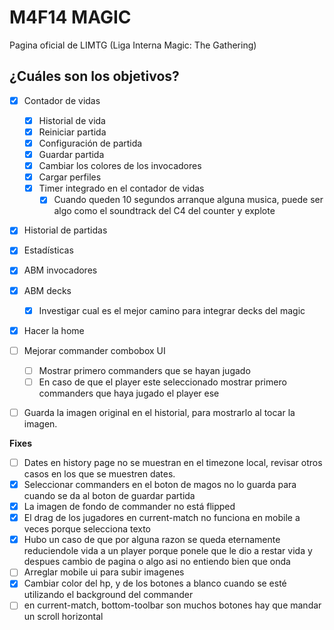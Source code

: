 # M4F14 MAGIC

Pagina oficial de LIMTG (Liga Interna Magic: The Gathering)

## ¿Cuáles son los objetivos?

- [x] Contador de vidas
  - [x] Historial de vida
  - [x] Reiniciar partida
  - [x] Configuración de partida
  - [x] Guardar partida
  - [x] Cambiar los colores de los invocadores
  - [x] Cargar perfiles
  - [x] Timer integrado en el contador de vidas
    - [x] Cuando queden 10 segundos arranque alguna musica, puede ser algo como el soundtrack del C4 del counter y explote
- [x] Historial de partidas
- [x] Estadísticas
- [x] ABM invocadores
- [x] ABM decks
  - [x] Investigar cual es el mejor camino para integrar decks del magic
- [x] Hacer la home

- [ ] Mejorar commander combobox UI
  - [ ] Mostrar primero commanders que se hayan jugado
  - [ ] En caso de que el player este seleccionado mostrar primero commanders que haya jugado el player ese

- [ ] Guarda la imagen original en el historial, para mostrarlo al tocar la imagen.

**Fixes**

- [ ] Dates en history page no se muestran en el timezone local, revisar otros casos en los que se muestren dates.
- [x] Seleccionar commanders en el boton de magos no lo guarda para cuando se da al boton de guardar partida
- [x] La imagen de fondo de commander no está flipped
- [x] El drag de los jugadores en current-match no funciona en mobile a veces porque selecciona texto
- [x] Hubo un caso de que por alguna razon se queda eternamente reduciendole vida a un player porque ponele que le dio a restar vida y despues cambio de pagina o algo asi no entiendo bien que onda
- [ ] Arreglar mobile ui para subir imagenes
- [x] Cambiar color del hp, y de los botones a blanco cuando se esté utilizando el background del commander
- [ ] en current-match, bottom-toolbar son muchos botones hay que mandar un scroll horizontal
